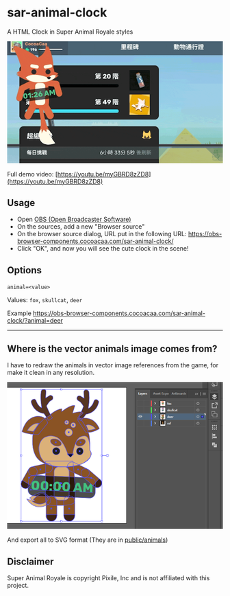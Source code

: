 # sar-animal-clock

A HTML Clock in Super Animal Royale styles

![Demo video](docs/sar-animal-clock-demo.gif)

Full demo video: [https://youtu.be/myGBRD8zZD8](https://youtu.be/myGBRD8zZD8)

## Usage

- Open [OBS (Open Broadcaster Software)](https://obsproject.com/)
- On the sources, add a new "Browser source"
- On the browser source dialog, URL put in the following URL:
  https://obs-browser-components.cocoacaa.com/sar-animal-clock/
- Click "OK", and now you will see the cute clock in the scene!

## Options

`animal=<value>`

Values: `fox`, `skullcat`, `deer`

Example
https://obs-browser-components.cocoacaa.com/sar-animal-clock/?animal=deer

- - -

## Where is the vector animals image comes from?

I have to redraw the animals in vector image references from the game, for make it clean in any resolution.

![Redraw animal in vector](docs/vector-animal-in-adobe-ai.png)

And export all to SVG format (They are in [public/animals](public/animals))

## Disclaimer

Super Animal Royale is copyright Pixile, Inc and is not affiliated with this project.

